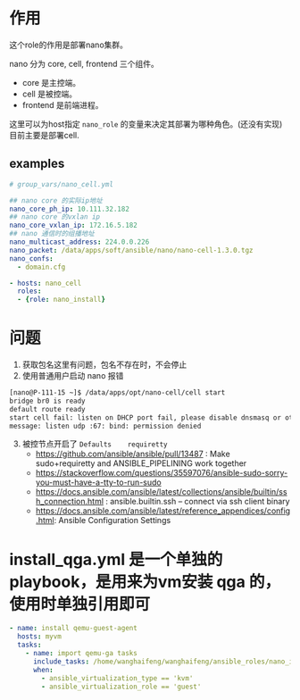 # 作用
这个role的作用是部署nano集群。

nano 分为 core, cell, frontend 三个组件。

* core 是主控端。
* cell 是被控端。
* frontend 是前端进程。

这里可以为host指定 `nano_role` 的变量来决定其部署为哪种角色。(还没有实现)
目前主要是部署cell.

## examples

```yaml
# group_vars/nano_cell.yml

## nano core 的实际ip地址
nano_core_ph_ip: 10.111.32.182
## nano core 的vxlan ip
nano_core_vxlan_ip: 172.16.5.182
## nano 通信时的组播地址
nano_multicast_address: 224.0.0.226
nano_packet: /data/apps/soft/ansible/nano/nano-cell-1.3.0.tgz
nano_confs:
  - domain.cfg

- hosts: nano_cell
  roles:
  - {role: nano_install}

```

# 问题
1. 获取包名这里有问题，包名不存在时，不会停止
2. 使用普通用户启动 nano 报错
```bash
[nano@P-111-15 ~]$ /data/apps/opt/nano-cell/cell start
bridge br0 is ready
default route ready
start cell fail: listen on DHCP port fail, please disable dnsmasq or other DHCP service.
message: listen udp :67: bind: permission denied

```
3. 被控节点开启了 `Defaults    requiretty`
    * https://github.com/ansible/ansible/pull/13487 : Make sudo+requiretty and ANSIBLE_PIPELINING work together
    * https://stackoverflow.com/questions/35597076/ansible-sudo-sorry-you-must-have-a-tty-to-run-sudo
    * https://docs.ansible.com/ansible/latest/collections/ansible/builtin/ssh_connection.html : ansible.builtin.ssh – connect via ssh client binary
    * https://docs.ansible.com/ansible/latest/reference_appendices/config.html: Ansible Configuration Settings

# install_qga.yml 是一个单独的playbook，是用来为vm安装 qga 的，使用时单独引用即可
```yaml
- name: install qemu-guest-agent
  hosts: myvm
  tasks:
    - name: import qemu-ga tasks
      include_tasks: /home/wanghaifeng/wanghaifeng/ansible_roles/nano_install/tasks/qga_install/qga_install.yml
      when: 
        - ansible_virtualization_type == 'kvm'
        - ansible_virtualization_role == 'guest'
```
